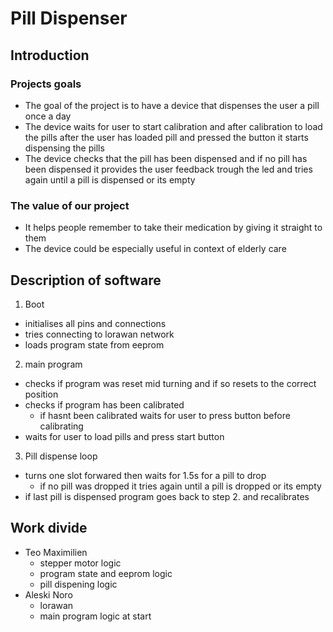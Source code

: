 # Pill Dispenser

## Introduction

### Projects goals
* The goal of the project is to have a device that dispenses the user a pill once a day
* The device waits for user to start calibration and after calibration to load the pills after the user has loaded pill and pressed the button it starts dispensing the pills
* The device checks that the pill has been dispensed and if no pill has been dispensed it provides the user feedback trough the led and tries again until a pill is dispensed or its empty

### The value of our project
* It helps people remember to take their medication by giving it straight to them
* The device could be especially useful in context of elderly care

## Description of software
1. Boot
  * initialises all pins and connections
  * tries connecting to lorawan network
  * loads program state from eeprom
2. main program
  * checks if program was reset mid turning and if so resets to the correct position
  * checks if program has been calibrated
    * if hasnt been calibrated waits for user to press button before calibrating
  * waits for user to load pills and press start button
3. Pill dispense loop
  * turns one slot forwared then waits for 1.5s for a pill to drop
    * if no pill was dropped it tries again until a pill is dropped or its empty
  * if last pill is dispensed program goes back to step 2. and recalibrates




## Work divide
  * Teo Maximilien
    * stepper motor logic
    * program state and eeprom logic
    * pill dispening logic
  * Aleski Noro
    * lorawan
    * main program logic at start
